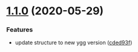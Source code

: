 # [1.1.0](https://github.com/webbingbrasil/ygg-starter/compare/v1.0.0...v1.1.0) (2020-05-29)

### Features

* update structure to new ygg version ([cded93f](https://github.com/webbingbrasil/ygg-starter/commit/cded93f62911ae4ad14421ac873860af6ac0d401))
